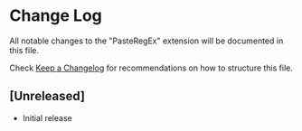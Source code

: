 # Change Log

All notable changes to the "PasteRegEx" extension will be documented in this file.

Check [Keep a Changelog](http://keepachangelog.com/) for recommendations on how to structure this file.

## [Unreleased]

- Initial release